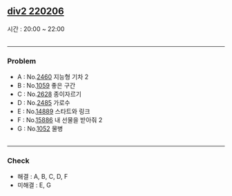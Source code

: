 ## [div2 220206](https://www.acmicpc.net/group/practice/9928/80)<br>
시간 : 20:00 ~ 22:00 <br><br>

***
### Problem
* A : No.[2460](https://boj.kr/2460) 지능형 기차 2
* B : No.[1059](https://boj.kr/1059) 좋은 구간
* C : No.[2628](https://boj.kr/2628) 종이자르기
* D : No.[2485](https://boj.kr/2485) 가로수
* E : No.[14889](https://boj.kr/14889) 스타트와 링크
* F : No.[15886](https://boj.kr/15886) 내 선물을 받아줘 2
* G : No.[1052](https://boj.kr/1052) 물병<br><br>

***
### Check
* 해결 : A, B, C, D, F <br>
* 미해결 : E, G
